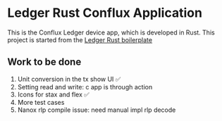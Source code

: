 # Ledger Rust Conflux Application

This is the Conflux Ledger device app, which is developed in Rust. This project is started from the [Ledger Rust boilerplate](https://github.com/LedgerHQ/app-boilerplate-rust)

## Work to be done

1. Unit conversion in the tx show UI ✅
2. Setting read and write: c app is through action
3. Icons for stax and flex ✅
4. More test cases
5. Nanox rlp compile issue: need manual impl rlp decode